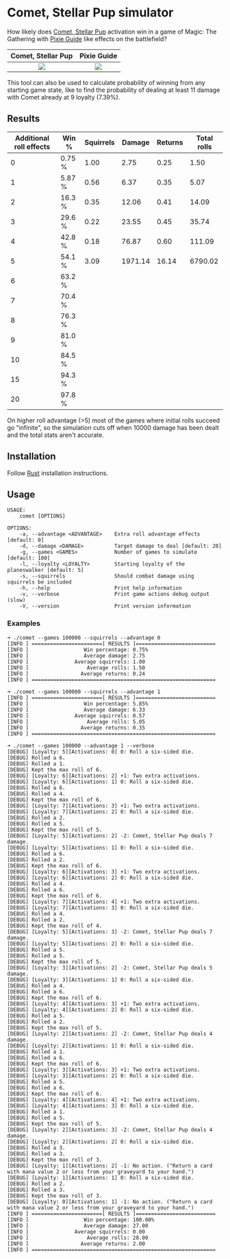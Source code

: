 # Comet, Stellar Pup simulator

How likely does [Comet, Stellar Pup](https://scryfall.com/card/unf/166/comet-stellar-pup) activation win in a game of Magic: The Gathering with [Pixie Guide](https://scryfall.com/card/afr/66/pixie-guide) like effects on the battlefield?

Comet, Stellar Pup             |  Pixie Guide
:-------------------------:|:-------------------------:
![](https://c1.scryfall.com/file/scryfall-cards/normal/front/a/7/a76fa8d4-923d-4afc-ba47-ba10fc0fe46e.jpg?1663720554)  |  ![](https://c1.scryfall.com/file/scryfall-cards/normal/front/c/6/c65631b9-ca62-4851-9eca-9c760fb1a177.jpg?1627756212)

This tool can also be used to calculate probability of winning from any starting game state, like to find the probability of dealing at least 11 damage with Comet already at 9 loyalty (7.39%).

## Results

| Additional roll effects | Win %  | Squirrels | Damage  | Returns | Total rolls |
|-------------------------|--------|-----------|---------|---------|-------------|
| 0                       | 0.75 % | 1.00      | 2.75    | 0.25    | 1.50        |
| 1                       | 5.87 % | 0.56      | 6.37    | 0.35    | 5.07        | 
| 2                       | 16.3 % | 0.35      | 12.06   | 0.41    | 14.09       |
| 3                       | 29.6 % | 0.22      | 23.55   | 0.45    | 35.74       |
| 4                       | 42.8 % | 0.18      | 76.87   | 0.60    | 111.09      |
| 5                       | 54.1 % | 3.09      | 1971.14 | 16.14   | 6790.02     |
| 6                       | 63.2 % |           |         |         |             |
| 7                       | 70.4 % |           |         |         |             |
| 8                       | 76.3 % |           |         |         |             |
| 9                       | 81.0 % |           |         |         |             |
| 10                      | 84.5 % |           |         |         |             |
| 15                      | 94.3 % |           |         |         |             |
| 20                      | 97.8 % |           |         |         |             |

On higher roll advantage (>5) most of the games where initial rolls succeed go "infinite", so the simulation cuts off when 10000 damage has been dealt and the total stats aren't accurate.

## Installation

Follow [Rust](https://www.rust-lang.org/en-US/install.html) installation instructions.

## Usage

```console
USAGE:
    comet [OPTIONS]

OPTIONS:
    -a, --advantage <ADVANTAGE>    Extra roll advantage effects [default: 0]
    -d, --damage <DAMAGE>          Target damage to deal [default: 20]
    -g, --games <GAMES>            Number of games to simulate [default: 100]
    -l, --loyalty <LOYALTY>        Starting loyalty of the planeswalker [default: 5]
    -s, --squirrels                Should combat damage using squirrels be included
    -h, --help                     Print help information
    -v, --verbose                  Print game actions debug output (slow)
    -V, --version                  Print version information

```

### Examples

```
➜ ./comet --games 100000 --squirrels --advantage 0
[INFO ] =======================[ RESULTS ]==========================
[INFO ]                  Win percentage: 0.75%
[INFO ]                  Average damage: 2.75
[INFO ]               Average squirrels: 1.00
[INFO ]                   Average rolls: 1.50
[INFO ]                 Average returns: 0.24
[INFO ] ============================================================

➜ ./comet --games 100000 --squirrels --advantage 1
[INFO ] =======================[ RESULTS ]==========================
[INFO ]                  Win percentage: 5.85%
[INFO ]                  Average damage: 6.33
[INFO ]               Average squirrels: 0.57
[INFO ]                   Average rolls: 5.05
[INFO ]                 Average returns: 0.35
[INFO ] ============================================================

➜ ./comet --games 100000 --advantage 1 --verbose
[DEBUG] [Loyalty: 5][Activations: 0] 0: Roll a six-sided die.
[DEBUG] Rolled a 6.
[DEBUG] Rolled a 1.
[DEBUG] Kept the max roll of 6.
[DEBUG] [Loyalty: 6][Activations: 2] +1: Two extra activations.
[DEBUG] [Loyalty: 6][Activations: 1] 0: Roll a six-sided die.
[DEBUG] Rolled a 6.
[DEBUG] Rolled a 4.
[DEBUG] Kept the max roll of 6.
[DEBUG] [Loyalty: 7][Activations: 3] +1: Two extra activations.
[DEBUG] [Loyalty: 7][Activations: 2] 0: Roll a six-sided die.
[DEBUG] Rolled a 2.
[DEBUG] Rolled a 5.
[DEBUG] Kept the max roll of 5.
[DEBUG] [Loyalty: 5][Activations: 2] -2: Comet, Stellar Pup deals 7 damage.
[DEBUG] [Loyalty: 5][Activations: 1] 0: Roll a six-sided die.
[DEBUG] Rolled a 6.
[DEBUG] Rolled a 2.
[DEBUG] Kept the max roll of 6.
[DEBUG] [Loyalty: 6][Activations: 3] +1: Two extra activations.
[DEBUG] [Loyalty: 6][Activations: 2] 0: Roll a six-sided die.
[DEBUG] Rolled a 4.
[DEBUG] Rolled a 6.
[DEBUG] Kept the max roll of 6.
[DEBUG] [Loyalty: 7][Activations: 4] +1: Two extra activations.
[DEBUG] [Loyalty: 7][Activations: 3] 0: Roll a six-sided die.
[DEBUG] Rolled a 4.
[DEBUG] Rolled a 2.
[DEBUG] Kept the max roll of 4.
[DEBUG] [Loyalty: 5][Activations: 3] -2: Comet, Stellar Pup deals 7 damage.
[DEBUG] [Loyalty: 5][Activations: 2] 0: Roll a six-sided die.
[DEBUG] Rolled a 5.
[DEBUG] Rolled a 5.
[DEBUG] Kept the max roll of 5.
[DEBUG] [Loyalty: 3][Activations: 2] -2: Comet, Stellar Pup deals 5 damage.
[DEBUG] [Loyalty: 3][Activations: 1] 0: Roll a six-sided die.
[DEBUG] Rolled a 4.
[DEBUG] Rolled a 6.
[DEBUG] Kept the max roll of 6.
[DEBUG] [Loyalty: 4][Activations: 3] +1: Two extra activations.
[DEBUG] [Loyalty: 4][Activations: 2] 0: Roll a six-sided die.
[DEBUG] Rolled a 5.
[DEBUG] Rolled a 2.
[DEBUG] Kept the max roll of 5.
[DEBUG] [Loyalty: 2][Activations: 2] -2: Comet, Stellar Pup deals 4 damage.
[DEBUG] [Loyalty: 2][Activations: 1] 0: Roll a six-sided die.
[DEBUG] Rolled a 1.
[DEBUG] Rolled a 6.
[DEBUG] Kept the max roll of 6.
[DEBUG] [Loyalty: 3][Activations: 3] +1: Two extra activations.
[DEBUG] [Loyalty: 3][Activations: 2] 0: Roll a six-sided die.
[DEBUG] Rolled a 5.
[DEBUG] Rolled a 6.
[DEBUG] Kept the max roll of 6.
[DEBUG] [Loyalty: 4][Activations: 4] +1: Two extra activations.
[DEBUG] [Loyalty: 4][Activations: 3] 0: Roll a six-sided die.
[DEBUG] Rolled a 1.
[DEBUG] Rolled a 5.
[DEBUG] Kept the max roll of 5.
[DEBUG] [Loyalty: 2][Activations: 3] -2: Comet, Stellar Pup deals 4 damage.
[DEBUG] [Loyalty: 2][Activations: 2] 0: Roll a six-sided die.
[DEBUG] Rolled a 3.
[DEBUG] Rolled a 3.
[DEBUG] Kept the max roll of 3.
[DEBUG] [Loyalty: 1][Activations: 2] -1: No action. ("Return a card with mana value 2 or less from your graveyard to your hand.")
[DEBUG] [Loyalty: 1][Activations: 1] 0: Roll a six-sided die.
[DEBUG] Rolled a 2.
[DEBUG] Rolled a 3.
[DEBUG] Kept the max roll of 3.
[DEBUG] [Loyalty: 0][Activations: 1] -1: No action. ("Return a card with mana value 2 or less from your graveyard to your hand.")
[INFO ] =======================[ RESULTS ]==========================
[INFO ]                  Win percentage: 100.00%
[INFO ]                  Average damage: 27.00
[INFO ]               Average squirrels: 0.00
[INFO ]                   Average rolls: 28.00
[INFO ]                 Average returns: 2.00
[INFO ] ============================================================
```
